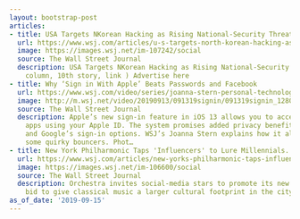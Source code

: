 ```yaml
---
layout: bootstrap-post
articles:
- title: USA Targets NKorean Hacking as Rising National-Security Threat...
  url: https://www.wsj.com/articles/u-s-targets-north-korean-hacking-as-rising-national-security-threat-11568545202
  image: https://images.wsj.net/im-107242/social
  source: The Wall Street Journal
  description: USA Targets NKorean Hacking as Rising National-Security Threat... (Second
    column, 10th story, link ) Advertise here
- title: Why ‘Sign in With Apple’ Beats Passwords and Facebook
  url: https://www.wsj.com/video/series/joanna-stern-personal-technology/why-sign-in-with-apple-beats-passwords-and-facebook/21DE18B4-28CA-478C-99FB-C026C8BF993A
  image: http://m.wsj.net/video/20190913/091319signin/091319signin_1280x720.jpg
  source: The Wall Street Journal
  description: Apple’s new sign-in feature in iOS 13 allows you to access supported
    apps using your Apple ID. The system promises added privacy benefits over Facebook
    and Google’s sign-in options. WSJ’s Joanna Stern explains how it all works using
    some quirky bouncers. Phot…
- title: New York Philharmonic Taps 'Influencers' to Lure Millennials...
  url: https://www.wsj.com/articles/new-yorks-philharmonic-taps-influencers-to-lure-millennials-11568466001
  image: https://images.wsj.net/im-106600/social
  source: The Wall Street Journal
  description: Orchestra invites social-media stars to promote its new season in a
    bid to give classical music a larger cultural footprint in the city
as_of_date: '2019-09-15'
---
```


